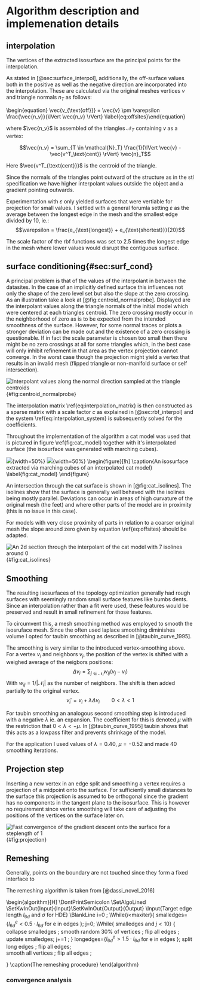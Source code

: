 
# Algorithm description and implemenation details

## interpolation 
The vertices of the extracted isosurface are the principal points for the interpolation.

As stated in [@sec:surface_interpol], additionally, the off-surface values both in the positive as well as the negative direction are 
incorporated into the interpolation. These are calculated via the original meshes vertices $v$ and triangle normals $n_T$ as follows:

\begin{equation} \vec{v_{\text{off}}} = \vec{v} \pm \varepsilon \frac{\vec{n_v}}{\lVert \vec{n_v} \rVert} \label{eq:offsites}\end{equation}

where $\vec{n_v}$ is assembled of the triangles $\mathcal{N}_T$ containing $v$ as a vertex:

$$\vec{n_v} = \sum_{T \in \mathcal{N}_T} \frac{1}{\lVert \vec{v} - \vec{v^T_\text{cent}} \rVert} \vec{n}_T$$

Here $\vec{v^T_{\text{cent}}}$ is the centroid of the triangle.

Since the normals of the triangles point outward of the structure as in the stl specification we have higher interpolant values outside
the object and a gradient pointing outwards.

Experimentation with $\varepsilon$ only yielded surfaces that were vertiable for projection for small values.
I settled with a general forumla setting $\varepsilon$ as the average between the longest edge in the mesh and the smallest edge 
divided by 10, ie.:
$$\varepsilon = \frac{e_{\text{longest}} + e_{\text{shortest}}}{20}$$

The scale factor of the rbf functions was set to 2.5 times the longest edge in the mesh where lower values would disrupt the contiguous 
surface.


## surface conditioning{#sec:surf_cond}
A principal problem is that of the values of the interpolant in between the datasites.
In the case of an implicitly defined surface this influences not only the shape of the zero level set but also the slope
at the zero crossing.
As an illustration take a look at [@fig:centroid_normalprobe].
Displayed are the interpolant values along the triangle normals of the initial model which were centered at each triangles centroid.
The zero crossing mostly occur in the neighborhood of zero as is to be expected from the intended smoothness of the surface.
However, for some normal traces or plots a stronger deviation can be made out and the existence of a zero crossing is questionable.
If in fact the scale parameter is chosen too small then there might be no zero crossings at all for some triangles which,
in the best case will only inhibit refinement in that area as the vertex projection cannot converge. 
In the worst case though the projection might yield a vertex that results in an invalid mesh 
(flipped triangle or non-manifold surface or self intersection). 




![Interpolant values along the normal direction sampled at the triangle centroids](./source/figures/centroid_normalprobe.png){#fig:centroid_normalprobe}






The interpolation matrix \ref{eq:interpolation_matrix} is then constructed as a sparse matrix with a scale factor $c$ as explained in
[@sec:rbf_interpol] and the system \ref{eq:interpolation_system} is subsequently solved for the coefficients.


Throughout the implementation of the algorithm a cat model was used that is pictured in figure \ref{fig:cat_model} 
together with it's interpolated surface (the isosurface was generated with marching cubes).

![](./source/figures/cat_raw.png){width=50%}
![](./source/figures/cat_cubes_isosurf.png){width=50%}
\begin{figure}[!h]
\caption{An isosurface extracted via marching cubes of an interpolated cat model}
\label{fig:cat_model}
\end{figure}

An intersection through the cat surface is shown in [@fig:cat_isolines]. The isolines show that the surface 
is generally well behaved with the isolines being mostly parallel. 
Deviations can occur in areas of high curvature of the original mesh (the feet) and where other parts of the model 
are in proximity (this is no issue in this case).

For models with very close proximity of parts in relation to a coarser original mesh the slope around zero
given by equation \ref{eq:offsites} should be adapted.


![An 2d section through the interpolant of the cat model with 7 isolines around 0](./source/figures/cat_isolines.png){#fig:cat_isolines}

## Smoothing
The resulting isosurfaces of the topology optimization generally had rough surfaces with seemingly random small 
surface features like bumbs dents. Since an interpolation rather than a fit were used, these features would be preserved and result
in small refinement for those features.

To circumvent this, a mesh smoothing method was employed to smooth the isosruface mesh.
Since the often used laplace smoothing diminishes volume I opted for taubin smoothing as described in [@taubin_curve_1995].

The smoothing is very similar to the introduced vertex-smoothing above. For a vertex $v_i$ and neighbors $v_j$, the position
of the vertex is shifted with a weighed average of the neigbors positions:
$$\Delta v_i = \sum_{j \in \mathcal{N}_i} w_{ij} (v_j - v_i)$$
With $w_{ij}=1/|\mathcal{N}_i|$ as the number of neighbors. The shift is then added partially to the original vertex.
$$v_i' = v_i + \lambda \Delta v_i \qquad 0<\lambda<1$$

For taubin smoothing an analogous second smoothing step is introduced with a negative $\lambda$ ie. an expansion.
The coefficient for this is denoted $\mu$ with the restriction that $0< \lambda < -\mu$.
In [@taubin_curve_1995] taubin shows that this acts as a lowpass filter and prevents shrinkage of the model.

For the application I used values of $\lambda = 0.40$, $\mu=-0.52$ and made 40 smoothing iterations.



## Projection step

Inserting a new vertex in an edge split and smoothing a vertex requires a projection of a midpoint onto the surface.
For sufficiently small distances to the surface this projection is assumed to be orthogonal since the gradient has no components
in the tangent plane to the isosurface.
This is however no requirement since vertex smoothing will take care of adjusting the positions of the vertices on the surface later on.

![Fast convergence of the gradient descent onto the surface for a steplength of 1](./source/figures/projection_steps.png){#fig:projection} 


## Remeshing 

Generally, points on the boundary are not touched since they form a fixed interface to 

The remeshing algorithm is taken from [@dassi_novel_2016]

\begin{algorithm}[H]
\DontPrintSemicolon
\SetAlgoLined
\SetKwInOut{Input}{Input}\SetKwInOut{Output}{Output}
\Input{Target edge length $l_{6d}$ and  $\sigma$ for HDE}
\BlankLine
i=0 \;
\While{$i<$maxiter}{
    smalledges=\{$l_{6d}^e < 0.5 \cdot l_{6d}$ for e in edges \}\;
    j=0\;
    \While{ smalledges and $j<10$}
	    {
	    collapse smalledges \;
	    smooth random 30\% of vertices \;
	    flip all edges \;
	    update smalledges\;
	    j+=1 \;
	    }
     longedges=\{$l_{6d}^e > 1.5 \cdot l_{6d}$ for e in edges \}\;
     split long edges \;
     flip all edges;\
     smooth all vertices \;
     flip all edges \;

}
\caption{The remeshing procedure}
\end{algorithm} 



### convergence analysis

